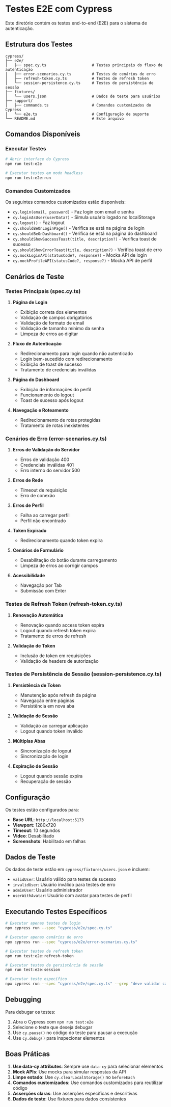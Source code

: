 # Testes E2E com Cypress

Este diretório contém os testes end-to-end (E2E) para o sistema de autenticação.

## Estrutura dos Testes

```
cypress/
├── e2e/
│   ├── spec.cy.ts                    # Testes principais do fluxo de autenticação
│   ├── error-scenarios.cy.ts         # Testes de cenários de erro
│   ├── refresh-token.cy.ts           # Testes de refresh token
│   └── session-persistence.cy.ts     # Testes de persistência de sessão
├── fixtures/
│   └── users.json                    # Dados de teste para usuários
├── support/
│   ├── commands.ts                   # Comandos customizados do Cypress
│   └── e2e.ts                        # Configuração de suporte
└── README.md                         # Este arquivo
```

## Comandos Disponíveis

### Executar Testes

```bash
# Abrir interface do Cypress
npm run test:e2e

# Executar testes em modo headless
npm run test:e2e:run
```

### Comandos Customizados

Os seguintes comandos customizados estão disponíveis:

- `cy.login(email, password)` - Faz login com email e senha
- `cy.loginAsUser(userData?)` - Simula usuário logado no localStorage
- `cy.logout()` - Faz logout
- `cy.shouldBeOnLoginPage()` - Verifica se está na página de login
- `cy.shouldBeOnDashboard()` - Verifica se está na página do dashboard
- `cy.shouldShowSuccessToast(title, description?)` - Verifica toast de sucesso
- `cy.shouldShowErrorToast(title, description?)` - Verifica toast de erro
- `cy.mockLoginAPI(statusCode?, response?)` - Mocka API de login
- `cy.mockProfileAPI(statusCode?, response?)` - Mocka API de perfil

## Cenários de Teste

### Testes Principais (spec.cy.ts)

1. **Página de Login**

   - Exibição correta dos elementos
   - Validação de campos obrigatórios
   - Validação de formato de email
   - Validação de tamanho mínimo da senha
   - Limpeza de erros ao digitar

2. **Fluxo de Autenticação**

   - Redirecionamento para login quando não autenticado
   - Login bem-sucedido com redirecionamento
   - Exibição de toast de sucesso
   - Tratamento de credenciais inválidas

3. **Página do Dashboard**

   - Exibição de informações do perfil
   - Funcionamento do logout
   - Toast de sucesso após logout

4. **Navegação e Roteamento**
   - Redirecionamento de rotas protegidas
   - Tratamento de rotas inexistentes

### Cenários de Erro (error-scenarios.cy.ts)

1. **Erros de Validação do Servidor**

   - Erros de validação 400
   - Credenciais inválidas 401
   - Erro interno do servidor 500

2. **Erros de Rede**

   - Timeout de requisição
   - Erro de conexão

3. **Erros de Perfil**

   - Falha ao carregar perfil
   - Perfil não encontrado

4. **Token Expirado**

   - Redirecionamento quando token expira

5. **Cenários de Formulário**

   - Desabilitação do botão durante carregamento
   - Limpeza de erros ao corrigir campos

6. **Acessibilidade**
   - Navegação por Tab
   - Submissão com Enter

### Testes de Refresh Token (refresh-token.cy.ts)

1. **Renovação Automática**

   - Renovação quando access token expira
   - Logout quando refresh token expira
   - Tratamento de erros de refresh

2. **Validação de Token**
   - Inclusão de token em requisições
   - Validação de headers de autorização

### Testes de Persistência de Sessão (session-persistence.cy.ts)

1. **Persistência de Token**

   - Manutenção após refresh da página
   - Navegação entre páginas
   - Persistência em nova aba

2. **Validação de Sessão**

   - Validação ao carregar aplicação
   - Logout quando token inválido

3. **Múltiplas Abas**

   - Sincronização de logout
   - Sincronização de login

4. **Expiração de Sessão**
   - Logout quando sessão expira
   - Recuperação de sessão

## Configuração

Os testes estão configurados para:

- **Base URL**: `http://localhost:5173`
- **Viewport**: 1280x720
- **Timeout**: 10 segundos
- **Video**: Desabilitado
- **Screenshots**: Habilitado em falhas

## Dados de Teste

Os dados de teste estão em `cypress/fixtures/users.json` e incluem:

- `validUser`: Usuário válido para testes de sucesso
- `invalidUser`: Usuário inválido para testes de erro
- `adminUser`: Usuário administrador
- `userWithAvatar`: Usuário com avatar para testes de perfil

## Executando Testes Específicos

```bash
# Executar apenas testes de login
npx cypress run --spec "cypress/e2e/spec.cy.ts"

# Executar apenas cenários de erro
npx cypress run --spec "cypress/e2e/error-scenarios.cy.ts"

# Executar testes de refresh token
npm run test:e2e:refresh-token

# Executar testes de persistência de sessão
npm run test:e2e:session

# Executar teste específico
npx cypress run --spec "cypress/e2e/spec.cy.ts" --grep "deve validar campos obrigatórios"
```

## Debugging

Para debugar os testes:

1. Abra o Cypress com `npm run test:e2e`
2. Selecione o teste que deseja debugar
3. Use `cy.pause()` no código do teste para pausar a execução
4. Use `cy.debug()` para inspecionar elementos

## Boas Práticas

1. **Use data-cy attributes**: Sempre use `data-cy` para selecionar elementos
2. **Mock APIs**: Use mocks para simular respostas da API
3. **Limpe estado**: Use `cy.clearLocalStorage()` no `beforeEach`
4. **Comandos customizados**: Use comandos customizados para reutilizar código
5. **Asserções claras**: Use asserções específicas e descritivas
6. **Dados de teste**: Use fixtures para dados consistentes
